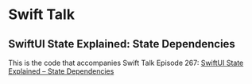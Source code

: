 # Swift Talk
## SwiftUI State Explained: State Dependencies

This is the code that accompanies Swift Talk Episode 267: [SwiftUI State Explained – State Dependencies](https://talk.objc.io/episodes/S01E267-state-dependencies)
